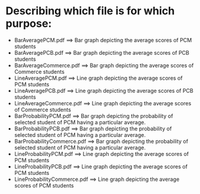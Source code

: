 # Describing which file is for which purpose:

<ul>
    <li>BarAveragePCM.pdf  ==>  Bar graph depicting the average scores of PCM students</li>
    <li>BarAveragePCB.pdf  ==>  Bar graph depicting the average scores of PCB students</li>
    <li>BarAverageCommerce.pdf  ==>  Bar graph depicting the average scores of Commerce students</li>
    <li>LineAveragePCM.pdf  ==>  Line graph depicting the average scores of PCM students</li>
    <li>LineAveragePCB.pdf  ==>  Line graph depicting the average scores of PCB students</li>
    <li>LineAverageCommerce.pdf  ==>  Line graph depicting the average scores of Commerce students</li>
    <li>BarProbabilityPCM.pdf  ==>  Bar graph depicting the probability of selected student of PCM having a particular average.</li>
    <li>BarProbabilityPCB.pdf  ==>  Bar graph depicting the probability of selected student of PCM having a particular average.</li>
    <li>BarProbabilityCommerce.pdf  ==> Bar graph depicting the probability of selected student of PCM having a particular average.</li>
    <li>LineProbabilityPCM.pdf  ==>  Line graph depicting the average scores of PCM students</li>
    <li>LineProbabilityPCB.pdf  ==>  Line graph depicting the average scores of PCM students</li>
    <li>LineProbabilityCommerce.pdf  ==> Line graph depicting the average scores of PCM students </li>
</ul>